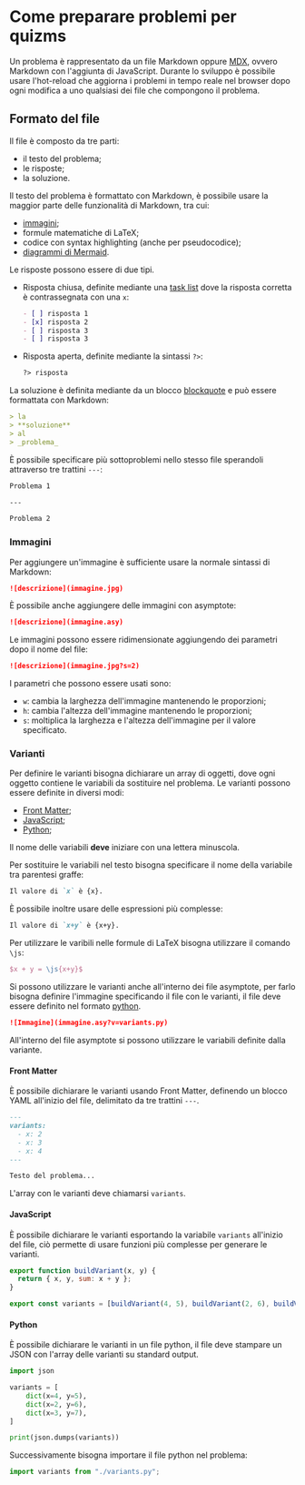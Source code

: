 # Come preparare problemi per quizms

Un problema è rappresentato da un file Markdown oppure [MDX](https://mdxjs.com/), ovvero Markdown con l'aggiunta di JavaScript. Durante lo sviluppo è possibile usare l'hot-reload che aggiorna i problemi in tempo reale nel browser dopo ogni modifica a uno qualsiasi dei file che compongono il problema.

## Formato del file

Il file è composto da tre parti:

- il testo del problema;
- le risposte;
- la soluzione.

Il testo del problema è formattato con Markdown, è possibile usare la maggior parte delle funzionalità di Markdown, tra cui:

- [immagini](#immagini);
- formule matematiche di LaTeX;
- codice con syntax highlighting (anche per pseudocodice);
- [diagrammi di Mermaid](https://mermaid.js.org/).

Le risposte possono essere di due tipi.

- Risposta chiusa, definite mediante una [task list](https://www.markdownguide.org/extended-syntax/#task-lists) dove la risposta corretta è contrassegnata con una `x`:
  ```md
  - [ ] risposta 1
  - [x] risposta 2
  - [ ] risposta 3
  - [ ] risposta 3
  ```
- Risposta aperta, definite mediante la sintassi `?>`:
  ```md
  ?> risposta
  ```

La soluzione è definita mediante da un blocco [blockquote](https://www.markdownguide.org/basic-syntax/#blockquotes-1) e può essere formattata con Markdown:

```md
> la
> **soluzione**
> al
> _problema_
```

È possibile specificare più sottoproblemi nello stesso file sperandoli attraverso tre trattini `---`:

```md
Problema 1

---

Problema 2
```

### Immagini

Per aggiungere un'immagine è sufficiente usare la normale sintassi di Markdown:

```md
![descrizione](immagine.jpg)
```

È possibile anche aggiungere delle immagini con asymptote:

```md
![descrizione](immagine.asy)
```

Le immagini possono essere ridimensionate aggiungendo dei parametri dopo il nome del file:

```md
![descrizione](immagine.jpg?s=2)
```

I parametri che possono essere usati sono:

- `w`: cambia la larghezza dell'immagine mantenendo le proporzioni;
- `h`: cambia l'altezza dell'immagine mantenendo le proporzioni;
- `s`: moltiplica la larghezza e l'altezza dell'immagine per il valore specificato.

### Varianti

Per definire le varianti bisogna dichiarare un array di oggetti, dove ogni oggetto contiene le variabili da sostituire nel problema. Le varianti possono essere definite in diversi modi:

- [Front Matter](#front-matter);
- [JavaScript](#javascript);
- [Python](#python);

Il nome delle variabili **deve** iniziare con una lettera minuscola.

Per sostituire le variabili nel testo bisogna specificare il nome della variabile tra parentesi graffe:

```md
Il valore di `x` è {x}.
```

È possibile inoltre usare delle espressioni più complesse:

```md
Il valore di `x+y` è {x+y}.
```

Per utilizzare le varibili nelle formule di LaTeX bisogna utilizzare il comando `\js`:

```LaTeX
$x + y = \js{x+y}$
```

Si possono utilizzare le varianti anche all'interno dei file asymptote, per farlo bisogna definire l'immagine specificando il file con le varianti, il file deve essere definito nel formato [python](#python).

```md
![Immagine](immagine.asy?v=variants.py)
```

All'interno del file asymptote si possono utilizzare le variabili definite dalla variante.

#### Front Matter

È possibile dichiarare le varianti usando Front Matter, definendo un blocco YAML all'inizio del file, delimitato da tre trattini `---`.

```md
---
variants:
  - x: 2
  - x: 3
  - x: 4
---

Testo del problema...
```

L'array con le varianti deve chiamarsi `variants`.

#### JavaScript

È possibile dichiarare le varianti esportando la variabile `variants` all'inizio del file, ciò permette di usare funzioni più complesse per generare le varianti.

```js
export function buildVariant(x, y) {
  return { x, y, sum: x + y };
}

export const variants = [buildVariant(4, 5), buildVariant(2, 6), buildVariant(3, 7)];
```

#### Python

È possibile dichiarare le varianti in un file python, il file deve stampare un JSON con l'array delle varianti su standard output.

```py
import json

variants = [
    dict(x=4, y=5),
    dict(x=2, y=6),
    dict(x=3, y=7),
]

print(json.dumps(variants))
```

Successivamente bisogna importare il file python nel problema:

```js
import variants from "./variants.py";
```
